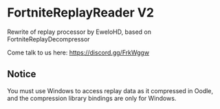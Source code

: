 # FortniteReplayReader V2
Rewrite of replay processor by EweloHD, based on FortniteReplayDecompressor

Come talk to us here: https://discord.gg/FrkWggw

## Notice
You must use Windows to access replay data as it compressed in Oodle, and the compression library 
bindings are only for Windows.